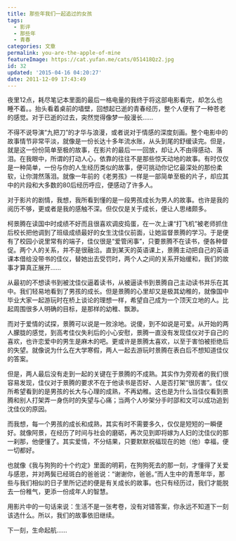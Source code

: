 ```yaml
---
title: 那些年我们一起追过的女孩
tags:
  - 影评
  - 那些年
  - 青春
categories: 文章
permalink: you-are-the-apple-of-mine
featureImage: https://cat.yufan.me/cats/051418Qz2.jpg
id: 32
updated: '2015-04-16 04:20:27'
date: 2011-12-09 17:43:49
---
```


夜里12点，耗尽笔记本里面的最后一格电量的我终于将这部电影看完，却怎么也睡不着。。抬头看着桌前的墙壁，回想起已逝的青春经历，整个人便有了一种苍老的感觉。对于已逝的过去，突然觉得像梦一般漫长……

不得不说导演“九把刀”的才华与浪漫，或者说对于情感的深度刻画。整个电影中的故事情节非常平淡，就像是一份长达十多年流水账，从头到尾的舒缓读完。但是，就是这一份份简单至极的故事，在影片的最后一一回放，却让人不由得感动、落泪。在我眼中，所谓的打动人心，依靠的往往不是那些惊天动地的故事。有时仅仅是一种简单，一份与你的人生经历类似的故事，便可挑动你记忆最深处的那份柔软，让你潸然落泪。就像一年前的《老男孩》一样是一部简单至极的片子，却应其中的片段和大多数的80后经历呼应，便感动了许多人。

<!--more-->

对于影片的剧情，我想，我所看到懂的是一段男孩成长为男人的故事。也许是我的阅历不够，更或者是我的感触不深。但仅仅是关于成长，便让人思绪颇多。

柯景腾在读国中时成绩不好而且很喜欢调皮捣蛋，在一次上课“打飞机”被老师抓住后校长把他调到了班级成绩最好的女生沈佳仪前面，让她监督景腾的学习。于是便有了校园小说里常有的端子，佳仪很是“爱管闲事”，只要景腾不在读书，便各种督促。两个人的关系，并不是很融洽。直到某天的英语课上，景腾主动把自己的英语课本借给没带书的佳仪，替她出去受罚时，两个人之间的关系开始缓和，我们的故事才算真正展开……

从最初的不想读书到被沈佳仪逼着读书，从被逼读书到景腾自己主动读书并乐在其中。我们轻易地看到了男孩的成长。但是景腾的心里却又是极其幼稚的，就像国中毕业大家一起游玩时在桥上谈论的理想一样，希望自己成为一个顶天立地的人。比起周围很多人明确的目标，是那样的幼稚、飘渺。

而对于爱情的试探，景腾可以说是一败涂地。说傻，到不如说是可爱。从开始的两人朦胧的感觉，到高考佳仪失利后的小心安慰，景腾一直没有发现佳仪对于自己的喜欢，也许恋爱中的男生是麻木的吧。更或许是景腾太喜欢，以至于害怕被拒绝后的失望。就像说为什么在大学寒假，两人一起去游玩时景腾在表白后不想知道佳仪的答案。

但是，两人最后没有走到一起的关键在于景腾的不成熟。其实作为旁观者的我们很容易发现，佳仪对于景腾的要求不在于他读书是否好、人是否打架“很厉害”。佳仪所希望看到的是男孩的长大与心理的成熟，不再幼稚。这也是为什么当佳仪看到景腾和别人打架弄一身伤时的失望与心痛；当两个人吵架分手时邵和文可以成功追到沈佳仪的原因。

而我想，每一个男孩的成长和成熟，其实有时不需要多久，仅仅是短短的一瞬便好。就像阿景，在经历了时间与社会的磨砺，再次见到即将嫁为人妇的沈佳仪的那一刹那，他便懂了。其实爱情，不分结果，只要默默祝福现在的她（他）幸福，便一切都好。

也就像《我与狗狗的十个约定》里面的明莉，在狗狗死去的那一刻，才懂得了关爱与感恩，并对两鬓已经斑白的爸爸说：“谢谢你，爸爸。”而人生中的青葱年华，那些与我们相似的日子里所记述的便是有关成长的故事。也只有经历过，我们才能脱去一份稚气，更添一份成年人的智慧。

用影片中的一句话来说：生活不是一张考卷，没有对错答案，你永远不知道下一刻该选什么。所以，我们的故事依旧继续。

下一刻，生命起航……
